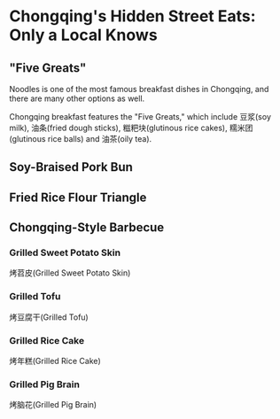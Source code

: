 # Chongqing's Hidden Street Eats: Only a Local Knows

## "Five Greats"

Noodles is one of the most famous breakfast dishes in Chongqing, and there are many other options as well.

Chongqing breakfast features the "Five Greats," which include <Speech>豆浆</Speech>(soy milk), <Speech>油条</Speech>(fried dough sticks), <Speech>糍粑块</Speech>(glutinous rice cakes), <Speech>糯米团</Speech>(glutinous rice balls) and <Speech>油茶</Speech>(oily tea).

## Soy-Braised Pork Bun

## Fried Rice Flour Triangle

## Chongqing-Style Barbecue

### Grilled Sweet Potato Skin

<Speech as="烤芍皮">烤苕皮</Speech>(Grilled Sweet Potato Skin)

<Go type="youtube" link="https://youtu.be/j22aObnfhG4?si=E_BmJzRYcM0jXZMr&t=8538">
<template #cover><img src="../../assets/youtube/everything-i-ate-in-chongqing.jpg" /></template>
<template #title>Everything I ate in Chongqing, China (ULTIMATE STREET FOOD TOUR)</template>
<template #author>JetLag Warriors</template>
<template #description>Chongqing street food has completely captivated me. Once you get used to the spiciness, it becomes incredibly tasty; but at first, it can be quite a tingling surprise. I would give it a five-star rating.</template>
</Go>

### Grilled Tofu

<Speech>烤豆腐干</Speech>(Grilled Tofu)

### Grilled Rice Cake

<Speech>烤年糕</Speech>(Grilled Rice Cake)

### Grilled Pig Brain

<Speech>烤脑花</Speech>(Grilled Pig Brain)